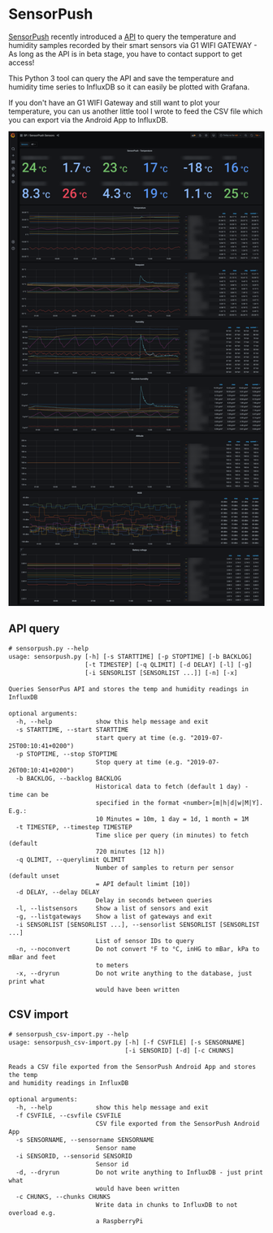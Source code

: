 # SensorPush
[SensorPush](http://www.sensorpush.com/) recently introduced a [API](http://www.sensorpush.com/api/docs) to query the temperature and humidity samples recorded by their smart sensors via G1 WIFI GATEWAY - As long as the API is in beta stage, you have to contact support to get access!

This Python 3 tool can query the API and save the temperature and humidity time series to InfluxDB so it can easily be plotted with Grafana.

If you don't have an G1 WIFI Gateway and still want to plot your temperature, you can us another little tool I wrote to feed the CSV file which you can export via the Android App to InfluxDB.

![Grafana](https://github.com/bolausson/SensorPush/blob/master/SensorPush-Grafana-InfluxDB.png?raw=true)


## API query
```
# sensorpush.py --help
usage: sensorpush.py [-h] [-s STARTTIME] [-p STOPTIME] [-b BACKLOG]
                     [-t TIMESTEP] [-q QLIMIT] [-d DELAY] [-l] [-g]
                     [-i SENSORLIST [SENSORLIST ...]] [-n] [-x]

Queries SensorPus API and stores the temp and humidity readings in InfluxDB

optional arguments:
  -h, --help            show this help message and exit
  -s STARTTIME, --start STARTTIME
                        start query at time (e.g. "2019-07-25T00:10:41+0200")
  -p STOPTIME, --stop STOPTIME
                        Stop query at time (e.g. "2019-07-26T00:10:41+0200")
  -b BACKLOG, --backlog BACKLOG
                        Historical data to fetch (default 1 day) - time can be
                        specified in the format <number>[m|h|d|w|M|Y]. E.g.:
                        10 Minutes = 10m, 1 day = 1d, 1 month = 1M
  -t TIMESTEP, --timestep TIMESTEP
                        Time slice per query (in minutes) to fetch (default
                        720 minutes [12 h])
  -q QLIMIT, --querylimit QLIMIT
                        Number of samples to return per sensor (default unset
                        = API default limimt [10])
  -d DELAY, --delay DELAY
                        Delay in seconds between queries
  -l, --listsensors     Show a list of sensors and exit
  -g, --listgateways    Show a list of gateways and exit
  -i SENSORLIST [SENSORLIST ...], --sensorlist SENSORLIST [SENSORLIST ...]
                        List of sensor IDs to query
  -n, --noconvert       Do not convert °F to °C, inHG to mBar, kPa to mBar and feet
                        to meters
  -x, --dryrun          Do not write anything to the database, just print what
                        would have been written
```                        

## CSV import
```
# sensorpush_csv-import.py --help
usage: sensorpush_csv-import.py [-h] [-f CSVFILE] [-s SENSORNAME]
                                [-i SENSORID] [-d] [-c CHUNKS]

Reads a CSV file exported from the SensorPush Android App and stores the temp
and humidity readings in InfluxDB

optional arguments:
  -h, --help            show this help message and exit
  -f CSVFILE, --csvfile CSVFILE
                        CSV file exported from the SensorPush Android App
  -s SENSORNAME, --sensorname SENSORNAME
                        Sensor name
  -i SENSORID, --sensorid SENSORID
                        Sensor id
  -d, --dryrun          Do not write anything to InfluxDB - just print what
                        would have been written
  -c CHUNKS, --chunks CHUNKS
                        Write data in chunks to InfluxDB to not overload e.g.
                        a RaspberryPi
```
